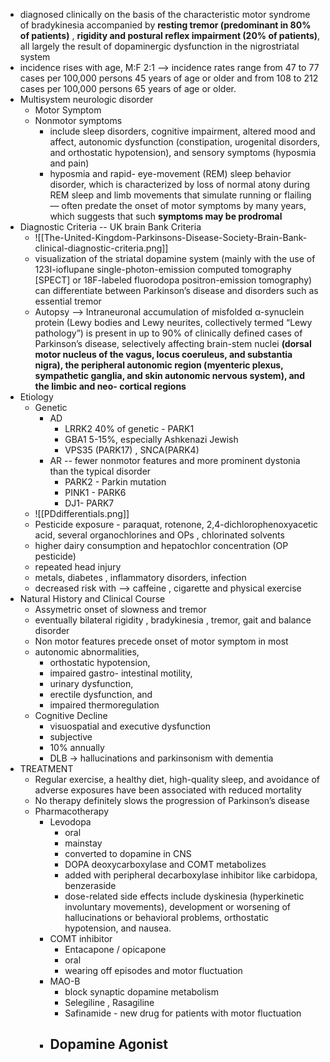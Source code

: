 - diagnosed clinically on the basis of the characteristic motor syndrome of bradykinesia accompanied by **resting tremor (predominant in 80% of patients)** , **rigidity and postural reflex impairment (20% of patients)**, all largely the result of dopaminergic dysfunction in the nigrostriatal system
- incidence rises with age, M:F 2:1 --> incidence rates range from 47 to 77 cases per 100,000 persons 45 years of age or older and from 108 to 212 cases per 100,000 persons 65 years of age or older.
- Multisystem neurologic disorder 
	- Motor Symptom 
	- Nonmotor symptoms
		- include sleep disorders, cognitive impairment, altered mood and affect, autonomic dysfunction (constipation, urogenital disorders, and orthostatic hypotension), and sensory symptoms (hyposmia and pain) 
		- hyposmia and rapid- eye-movement (REM) sleep behavior disorder, which is characterized by loss of normal atony during REM sleep and limb movements that simulate running or flailing — often predate the onset of motor symptoms by many years, which suggests that such **symptoms may be prodromal**
- Diagnostic Criteria -- UK brain Bank Criteria 
	- ![[The-United-Kingdom-Parkinsons-Disease-Society-Brain-Bank-clinical-diagnostic-criteria.png]]
	- visualization of the striatal dopamine system (mainly with the use of 123I-ioflupane single-photon-emission computed tomography [SPECT] or 18F-labeled fluorodopa positron-emission tomography) can differentiate between Parkinson’s disease and disorders such as essential tremor
	- Autopsy --> Intraneuronal accumulation of misfolded α-synuclein protein (Lewy bodies and Lewy neurites, collectively termed “Lewy pathology”) is present in up to 90% of clinically defined cases of Parkinson’s disease, selectively affecting brain-stem nuclei **(dorsal motor nucleus of the vagus, locus coeruleus, and substantia nigra), the peripheral autonomic region (myenteric plexus, sympathetic ganglia, and skin autonomic nervous system), and the limbic and neo- cortical regions** 
- Etiology 
	- Genetic 
		- AD 
			- LRRK2 40% of genetic - PARK1
			- GBA1 5-15%, especially Ashkenazi Jewish 
			- VPS35 (PARK17) , SNCA(PARK4)
		- AR -- fewer nonmotor features and more prominent dystonia than the typical disorder
			- PARK2 - Parkin mutation 
			- PINK1 - PARK6 
			- DJ1- PARK7 
	- ![[PDdifferentials.png]]
	- Pesticide exposure - paraquat, rotenone, 2,4-dichlorophenoxyacetic acid, several organochlorines and OPs , chlorinated solvents 
	- higher dairy consumption and hepatochlor concentration (OP pesticide) 
	- repeated head injury 
	- metals, diabetes , inflammatory disorders, infection 
	- decreased risk with --> caffeine , cigarette and physical exercise 
- Natural History and Clinical Course 
	- Assymetric onset of slowness and tremor 
	- eventually bilateral rigidity , bradykinesia , tremor, gait and balance disorder 
	- Non motor features precede onset of motor symptom in most 
	- autonomic abnormalities, 
		- orthostatic hypotension, 
		- impaired gastro- intestinal motility, 
		- urinary dysfunction, 
		- erectile dysfunction, and 
		- impaired thermoregulation
	- Cognitive Decline 
		- visuospatial and executive dysfunction 
		- subjective 
		- 10% annually 
		- DLB -> hallucinations and parkinsonism with dementia 
- TREATMENT 
	- Regular exercise, a healthy diet, high-quality sleep, and avoidance of adverse exposures have been associated with reduced mortality 
	- No therapy definitely slows the progression of Parkinson’s disease 
	- Pharmacotherapy 
		- Levodopa 
			- oral 
			- mainstay 
			- converted to dopamine in CNS 
			- DOPA deoxycarboxylase and COMT metabolizes 
			- added with peripheral decarboxylase inhibitor like carbidopa, benzeraside 
			- dose-related side effects include dyskinesia (hyperkinetic involuntary movements), development or worsening of hallucinations or behavioral problems, orthostatic hypotension, and nausea.
		- COMT inhibitor 
			- Entacapone / opicapone 
			- oral
			- wearing off episodes and motor fluctuation 
		- MAO-B 
			- block synaptic dopamine metabolism 
			- Selegiline , Rasagiline 
			- Safinamide - new drug for patients with motor fluctuation 
		- Dopamine Agonist 
			- 